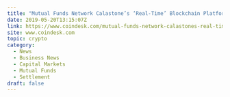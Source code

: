 ```yaml
---
title: "Mutual Funds Network Calastone’s ‘Real-Time’ Blockchain Platform Is Live"
date: 2019-05-20T13:15:07Z
link: https://www.coindesk.com/mutual-funds-network-calastones-real-time-blockchain-platform-is-live?utm_medium=RSS&utm_source=hune
site: www.coindesk.com
topic: crypto
category:
  - News
  - Business News
  - Capital Markets
  - Mutual Funds
  - Settlement
draft: false
---
```

